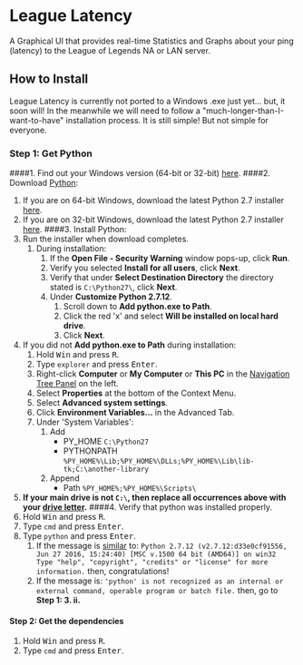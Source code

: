 # League Latency

A Graphical UI that provides real-time Statistics and Graphs about your ping (latency) to the League of Legends NA or LAN server.

## How to Install
League Latency is currently not ported to a Windows .exe just yet... but, it soon will!
In the meanwhile we will need to follow a "much-longer-than-I-want-to-have" installation process.
It is still simple! But not simple for everyone.

### Step 1: Get Python
####1. Find out your Windows version (64-bit or 32-bit) [here](https://support.microsoft.com/en-us/help/13443/windows-which-operating-system).
####2. Download [Python](https://www.python.org/):
1. If you are on 64-bit Windows, download the latest Python 2.7 installer [here](https://www.python.org/ftp/python/2.7.12/python-2.7.12.amd64.msi).
2. If you are on 32-bit Windows, download the latest Python 2.7 installer [here](https://www.python.org/ftp/python/2.7.12/python-2.7.12.msi).
####3. Install Python:
1. Run the installer when download completes.
    1. During installation:
        1. If the **Open File - Security Warning** window pops-up, click **Run**.
        2. Verify you selected **Install for all users**, click **Next**.
        3. Verify that under **Select Destination Directory** the directory stated is `C:\Python27\`, click **Next**.
        4. Under **Customize Python 2.7.12**.
            1. Scroll down to **Add python.exe to Path**.
            2. Click the red 'x' and select **Will be installed on local hard drive**.
            3. Click **Next**.
2. If you did not **Add python.exe to Path** during installation:
    1. Hold <kbd>Win</kbd> and press <kbd>R</kbd>.
    2. Type `explorer` and press <kbd>Enter</kbd>.
    3. Right-click **Computer** or **My Computer** or **This PC** in the <u>Navigation Tree Panel</u> on the left.
    4. Select **Properties** at the bottom of the Context Menu.
    5. Select **Advanced system settings**.
    6. Click **Environment Variables...** in the Advanced Tab.
    7. Under 'System Variables':
        1. Add
            * PY_HOME
            `C:\Python27`
            * PYTHONPATH
            `%PY_HOME%\Lib;%PY_HOME%\DLLs;%PY_HOME%\Lib\lib-tk;C:\another-library`
        2. Append
            * Path
            `%PY_HOME%;%PY_HOME%\Scripts\`
3. **If your main drive is not `C:\`, then replace all occurrences above with your [drive letter](http://www.sevenforums.com/tutorials/82994-drive-letter-add-change-remove-windows.html).**
####4. Verify that python was installed properly.
1. Hold <kbd>Win</kbd> and press <kbd>R</kbd>.
2. Type `cmd` and press <kbd>Enter</kbd>.
3. Type `python` and press <kbd>Enter</kbd>.
    1. If the message is <u>similar</u> to:
    `Python 2.7.12 (v2.7.12:d33e0cf91556, Jun 27 2016, 15:24:40) [MSC v.1500 64 bit (AMD64)] on win32
    Type "help", "copyright", "credits" or "license" for more information.`
    then, congratulations!
    2. If the message is:
    `'python' is not recognized as an internal or external command, operable program or batch file.﻿`
    then, go to **Step 1: 3. ii.**

#### Step 2: Get the dependencies
1. Hold <kbd>Win</kbd> and press <kbd>R</kbd>.
2. Type `cmd` and press <kbd>Enter</kbd>.